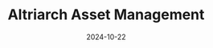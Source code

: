 ---  
layout: startup_page  
title: "Altriarch Asset Management"  
id: "altriarch.com"  
permalink: "/altriarchassetmanagementaltriarch.com10222024/"  
website: "https://www.altriarch.com/"  
funding_round: "Seed"  
funding_amount: "$70M"  
investors: "State of Wisconsin Investment Board"  
about: "Altriarch Asset Management is a private credit firm specializing in asset-based credit solutions for fragmented markets underserved by traditional lenders. They provide various investment opportunities to institutional investors and family offices, focusing on delivering risk-adjusted returns in the illiquid credit market."  
markets: "Private Credit, Financial Services"  
hq: "Charleston, South Carolina, United States"  
founded_year: "2021"  
linkedin: "https://www.linkedin.com/company/altriarch"  
twitter: ""  
instagram: ""  
facebook: ""  
crunchbase: "https://www.crunchbase.com/organization/altriarch?utm_source=linkedin&utm_medium=referral&utm_campaign=linkedin_companies&utm_content=profile_cta_anon&trk=funding_crunchbase"  
pitchbook: "https://pitchbook.com/profiles/company/522928-18"  

date_display: "22-Oct-2024"  
date: "2024-10-22"

# SEO Optimization  
meta_title: "Altriarch Asset Management - Seed Funding ($70M)"  
meta_description: "Altriarch Asset Management, Altriarch Asset Management is a private credit firm specializing in asset-based credit solutions for fragmented markets underserved by traditional len..."  
meta_keywords: "Altriarch Asset Management, Private Credit, Financial Services, Seed funding"  
canonical_url: "https://startup.projectstartups.com/altriarchassetmanagementaltriarch.com10222024/"  
---